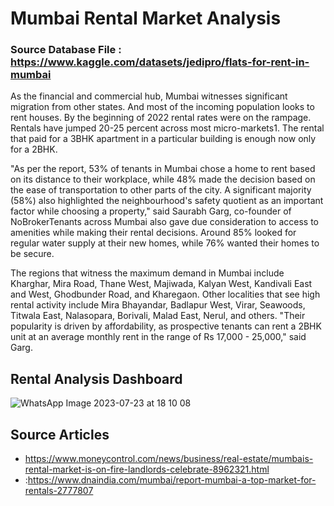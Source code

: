 # Mumbai Rental Market Analysis #

### Source Database File : https://www.kaggle.com/datasets/jedipro/flats-for-rent-in-mumbai ###

As the financial and commercial hub, Mumbai witnesses significant migration from other states. And most of the incoming population looks to rent houses. By the beginning of 2022 rental rates were on the rampage. Rentals have jumped 20-25 percent across most micro-markets1. The rental that paid for a 3BHK apartment in a particular building is enough now only for a 2BHK.

   "As per the report, 53% of tenants in Mumbai chose a home to rent based on its distance to their workplace, while 48% made the decision based on the ease of transportation to other parts of the city. A significant majority (58%) also highlighted the neighbourhood's safety quotient as an important factor while choosing a property," said Saurabh Garg, co-founder of NoBrokerTenants across Mumbai also gave due consideration to access to amenities while making their rental decisions. Around 85% looked for regular water supply at their new homes, while 76% wanted their homes to be secure.

   The regions that witness the maximum demand in Mumbai include Kharghar, Mira Road, Thane West, Majiwada, Kalyan West, Kandivali East and West, Ghodbunder Road, and Kharegaon. Other localities that see high rental activity include Mira Bhayandar, Badlapur West, Virar, Seawoods, Titwala East, Nalasopara, Borivali, Malad East, Nerul, and others. "Their popularity is driven by affordability, as prospective tenants can rent a 2BHK unit at an average monthly rent in the range of Rs 17,000 - 25,000," said Garg.

## Rental Analysis Dashboard ##
  ![WhatsApp Image 2023-07-23 at 18 10 08](https://github.com/sneha1803/mumbairentalmarketanalysis/assets/139860645/b3720ab5-2d74-4362-a655-40a2f7b96e8a)

## Source Articles ##
- https://www.moneycontrol.com/news/business/real-estate/mumbais-rental-market-is-on-fire-landlords-celebrate-8962321.html
- :https://www.dnaindia.com/mumbai/report-mumbai-a-top-market-for-rentals-2777807  
